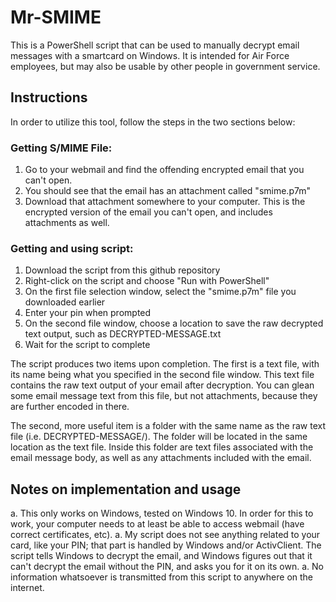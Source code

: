 # Mr-SMIME

This is a PowerShell script that can be used to manually decrypt email messages with a smartcard on Windows. It is intended for Air Force employees, but may also be usable by other people in government service.


## Instructions
In order to utilize this tool, follow the steps in the two sections below: 

### Getting S/MIME File:
1. Go to your webmail and find the offending encrypted email that you can't open. 
1. You should see that the email has an attachment called "smime.p7m"
1. Download that attachment somewhere to your computer. This is the encrypted version of the email you can't open, and includes attachments as well.

### Getting and using script:
1. Download the script from this github repository
1. Right-click on the script and choose "Run with PowerShell"
1. On the first file selection window, select the "smime.p7m" file you downloaded earlier
1. Enter your pin when prompted
1. On the second file window, choose a location to save the raw decrypted text output, such as DECRYPTED-MESSAGE.txt
1. Wait for the script to complete

The script produces two items upon completion. The first is a text file, with its name being what you specified in the second file window. This text file contains the raw text output of your email after decryption. You can glean some email message text from this file, but not attachments, because they are further encoded in there.

The second, more useful item is a folder with the same name as the raw text file (i.e. DECRYPTED-MESSAGE/). The folder will be located in the same location as the text file. Inside this folder are text files associated with the email message body, as well as any attachments included with the email.

## Notes on implementation and usage
a. This only works on Windows, tested on Windows 10. In order for this to work, your computer needs to at least be able to access webmail (have correct certificates, etc).
a. My script does not see anything related to your card, like your PIN; that part is handled by Windows and/or ActivClient. The script tells Windows to decrypt the email, and Windows figures out that it can't decrypt the email without the PIN, and asks you for it on its own.
a. No information whatsoever is transmitted from this script to anywhere on the internet.
